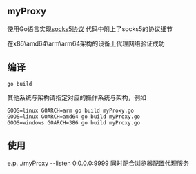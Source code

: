 ## myProxy
使用Go语言实现[socks5协议](https://github.com/lbbxsxlz/myProxy/blob/master/SOCKS5_RFC1928_en.md)
代码中附上了socks5的协议细节

在x86\amd64\arm\arm64架构的设备上代理网络验证成功

## 编译
```
go build
```
其他系统与架构请指定对应的操作系统与架构，例如
```
GOOS=linux GOARCH=arm go build myProxy.go
GOOS=linux GOARCH=amd64 go build myProxy.go
GOOS=windows GOARCH=386 go build myProxy.go
```

## 使用
e.p. ./myProxy --listen 0.0.0.0:9999
同时配合浏览器配置代理服务
